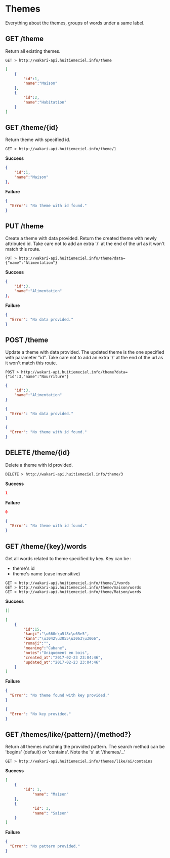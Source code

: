 # Themes
Everything about the themes, groups of words under a same label.

## GET /theme
Return all existing themes.
```
GET > http://wakari-api.huitiemeciel.info/theme
```
```json
[
	{
		"id":1,
		"name":"Maison"
	},
	{
		"id":2,
		"name":"Habitation"
	}
]
```

## GET /theme/{id}
Return theme with specified id.
```
GET > http://wakari-api.huitiemeciel.info/theme/1
```
**Success**
```json
{
	"id":1,
	"name":"Maison"
},
```
**Failure**
```json
{
  "Error": "No theme with id found."
}
```

## PUT /theme
Create a theme with data provided.
Return the created theme with newly attributed id.
Take care not to add an extra '/' at the end of the url as it won't match this route.
```
PUT > http://wakari-api.huitiemeciel.info/theme?data={"name":"Alimentation"}
```
**Success**
```json
{
	"id":3,
	"name":"Alimentation"
},
```
**Failure**
```json
{
  "Error": "No data provided."
}
```

## POST /theme
Update a theme with data provided.
The updated theme is the one specified with parameter "id".
Take care not to add an extra '/' at the end of the url as it won't match this route.
```
POST > http://wakari-api.huitiemeciel.info/theme?data={"id":3,"name":"Nourriture"}
```
```json
{
    "id":3,
    "name":"Alimentation"
}
```
```json
{
  "Error": "No data provided."
}
```
```json
{
  "Error": "No theme with id found."
}
```


## DELETE /theme/{id}
Delete a theme with id provided.
```
DELETE > http://wakari-api.huitiemeciel.info/theme/3
```

**Success**
```json
1
```
**Failure**
```json
0
```
```json
{
  "Error": "No theme with id found."
}
```

## GET /theme/{key}/words
Get all words related to theme specified by key.
Key can be :
- theme's id
- theme's name (case insensitive)
```
GET > http://wakari-api.huitiemeciel.info/theme/1/words
GET > http://wakari-api.huitiemeciel.info/theme/maison/words
GET > http://wakari-api.huitiemeciel.info/theme/Maison/words
```

**Success**
```json
[]
```
```json
[
	{
		"id":15,
		"kanji":"\u660e\u5f8c\u65e5",
		"kana":"\u3042\u3055\u3063\u3066",
		"romaji":"",
		"meaning":"Cabane",
		"notes":"Uniquement en bois",
		"created_at":"2017-02-23 23:04:46",
		"updated_at":"2017-02-23 23:04:46"
	}
]
```
**Failure**
```json
{
  "Error": "No theme found with key provided."
}
```
```json
{
  "Error": "No key provided."
}
```

## GET /themes/like/{pattern}/{method?}
Return all themes matching the provided pattern. The search method can be 'begins' (default) or 'contains'.
Note the 's' at '/themes/...'
```
GET > http://wakari-api.huitiemeciel.info/themes/like/ai/contains
```
**Success**
```json
[
 	{
		"id": 1,
    		"name": "Maison"
  	},
  	{
    		"id": 3,
    		"name": "Saison"
  	}
]
```
**Failure**
```json
{
  "Error": "No pattern provided."
}
```
